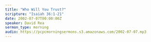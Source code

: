 ```yaml
---
title: "Who Will You Trust?"
scripture: "Isaiah 36:1-21"
date: 2002-07-07T00:00:00Z
speaker: David Rea
sermon_type: morning
audio: https://pcpcmorningsermons.s3.amazonaws.com/2002-07-07.mp3 
---
```



